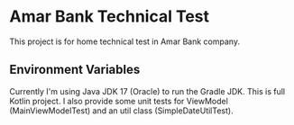 # Amar Bank Technical Test
This project is for home technical test in Amar Bank company.

## Environment Variables
Currently I'm using Java JDK 17 (Oracle) to run the Gradle JDK. This is full Kotlin project. I also
provide some unit tests for ViewModel (MainViewModelTest) and an util class (SimpleDateUtilTest).